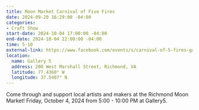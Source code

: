 ```yaml
---
title: Moon Market Carnival of Five Fires
date: 2024-09-20 16:29:00 -04:00
categories:
- Craft Show
start-date: 2024-10-04 17:00:00 -04:00
end-date: 2024-10-04 22:00:00 -04:00
time: 5-10
external-link: https://www.facebook.com/events/s/carnival-of-5-fires-gallery5-o/805681438217261/
location:
  name: Gallery 5
  address: 200 West Marshall Street, Richmond, VA
  latitude: 77.4360° W
  longitude: 37.5407° N
---
```


Come through and support local artists and makers at the Richmond Moon Market! Friday, October 4, 2024 from 5:00 - 10:00 PM at Gallery5.

